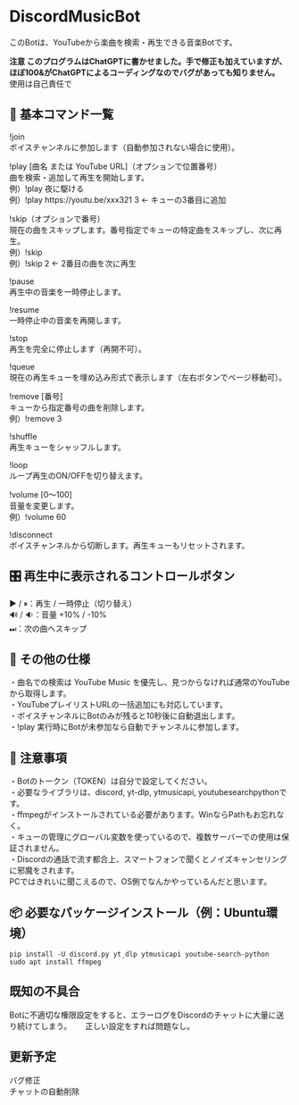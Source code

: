 # DiscordMusicBot

このBotは、YouTubeから楽曲を検索・再生できる音楽Botです。  

**注意 このプログラムはChatGPTに書かせました。手で修正も加えていますが、ほぼ100&がChatGPTによるコーディングなのでバグがあっても知りません。**  
使用は自己責任で  

🔰 基本コマンド一覧
--------------------------
!join  
ボイスチャンネルに参加します（自動参加されない場合に使用）。

!play [曲名 または YouTube URL]（オプションで位置番号）  
曲を検索・追加して再生を開始します。  
例）!play 夜に駆ける  
例）!play <span>https</span>://youtu.be/xxx321 3 ← キューの3番目に追加  

!skip（オプションで番号）  
現在の曲をスキップします。番号指定でキューの特定曲をスキップし、次に再生。  
例）!skip  
例）!skip 2 ← 2番目の曲を次に再生

!pause  
再生中の音楽を一時停止します。  

!resume  
一時停止中の音楽を再開します。  

!stop  
再生を完全に停止します（再開不可）。  

!queue  
現在の再生キューを埋め込み形式で表示します（左右ボタンでページ移動可）。  

!remove [番号]  
キューから指定番号の曲を削除します。  
例）!remove 3  

!shuffle  
再生キューをシャッフルします。  

!loop  
ループ再生のON/OFFを切り替えます。  

!volume [0〜100]  
音量を変更します。  
例）!volume 60  

!disconnect  
ボイスチャンネルから切断します。再生キューもリセットされます。  

🎛️ 再生中に表示されるコントロールボタン
---------------------------------------------------
▶️ / ⏸：再生 / 一時停止（切り替え）  
🔊 / 🔉：音量 +10% / -10%  
⏭：次の曲へスキップ

📌 その他の仕様
--------------------------
・曲名での検索は YouTube Music を優先し、見つからなければ通常のYouTubeから取得します。  
・YouTubeプレイリストURLの一括追加にも対応しています。  
・ボイスチャンネルにBotのみが残ると10秒後に自動退出します。  
・!play 実行時にBotが未参加なら自動でチャンネルに参加します。

🔐 注意事項
--------------------------
・Botのトークン（TOKEN）は自分で設定してください。  
・必要なライブラリは、discord, yt-dlp, ytmusicapi, youtubesearchpythonです。  
・ffmpegがインストールされている必要があります。WinならPathもお忘れなく。  
・キューの管理にグローバル変数を使っているので、複数サーバーでの使用は保証されません。  
・Discordの通話で流す都合上、スマートフォンで聞くとノイズキャンセリングに邪魔をされます。  
PCではきれいに聞こえるので、OS側でなんかやっているんだと思います。

📦 必要なパッケージインストール（例：Ubuntu環境）
---------------------------------------------------
`pip install -U discord.py yt_dlp ytmusicapi youtube-search-python`  
`sudo apt install ffmpeg`

既知の不具合　
--------------------------
Botに不適切な権限設定をすると、エラーログをDiscordのチャットに大量に送り続けてしまう。　　
正しい設定をすれば問題なし。  

更新予定
--------------------------
バグ修正  
チャットの自動削除
